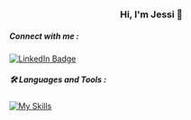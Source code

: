 <div id="header" align="center">
  <h3>Hi, I'm Jessi 👋 </h3> 
</div>

##### Connect with me :
<a href="https://www.linkedin.com/in/jessivelazquez/">
  <img src="https://img.shields.io/badge/LinkedIn-blue?style=for-the-badge&logo=linkedin&logoColor=white" alt="LinkedIn Badge"/>
</a>


##### :hammer_and_wrench: Languages and Tools :
[![My Skills](https://skillicons.dev/icons?i=js,py,ts,vue,react,flask,nodejs,html,css,mongodb,mysql)](https://skillicons.dev)

